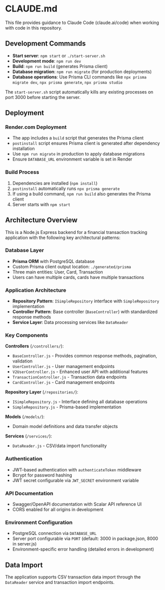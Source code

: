 # CLAUDE.md

This file provides guidance to Claude Code (claude.ai/code) when working with code in this repository.

## Development Commands

- **Start server**: `npm start` or `./start-server.sh`
- **Development mode**: `npm run dev`
- **Build**: `npm run build` (generates Prisma client)
- **Database migration**: `npm run migrate` (for production deployments)
- **Database operations**: Use Prisma CLI commands like `npx prisma migrate dev`, `npx prisma generate`, `npx prisma studio`

The `start-server.sh` script automatically kills any existing processes on port 3000 before starting the server.

## Deployment

### Render.com Deployment
- The app includes a `build` script that generates the Prisma client
- `postinstall` script ensures Prisma client is generated after dependency installation
- Use `npm run migrate` in production to apply database migrations
- Ensure `DATABASE_URL` environment variable is set in Render

### Build Process
1. Dependencies are installed (`npm install`)
2. `postinstall` automatically runs `npx prisma generate`
3. If using a build command, `npm run build` also generates the Prisma client
4. Server starts with `npm start`

## Architecture Overview

This is a Node.js Express backend for a financial transaction tracking application with the following key architectural patterns:

### Database Layer
- **Prisma ORM** with PostgreSQL database
- Custom Prisma client output location: `./generated/prisma`
- Three main entities: User, Card, Transaction
- Users can have multiple cards, cards have multiple transactions

### Application Architecture
- **Repository Pattern**: `ISimpleRepository` interface with `SimpleRepository` implementation
- **Controller Pattern**: Base controller (`BaseController`) with standardized response methods
- **Service Layer**: Data processing services like `DataReader`

### Key Components

**Controllers** (`/controllers/`):
- `BaseController.js` - Provides common response methods, pagination, validation
- `UserController.js` - User management endpoints
- `V2UserController.js` - Enhanced user API with additional features
- `TransactionController.js` - Transaction data endpoints
- `CardController.js` - Card management endpoints

**Repository Layer** (`/repositories/`):
- `ISimpleRepository.js` - Interface defining all database operations
- `SimpleRepository.js` - Prisma-based implementation

**Models** (`/models/`):
- Domain model definitions and data transfer objects

**Services** (`/services/`):
- `DataReader.js` - CSV/data import functionality

### Authentication
- JWT-based authentication with `authenticateToken` middleware
- Bcrypt for password hashing
- JWT secret configurable via `JWT_SECRET` environment variable

### API Documentation
- Swagger/OpenAPI documentation with Scalar API reference UI
- CORS enabled for all origins in development

### Environment Configuration
- PostgreSQL connection via `DATABASE_URL`
- Server port configurable via `PORT` (default: 3000 in package.json, 8000 in server.js)
- Environment-specific error handling (detailed errors in development)

## Data Import
The application supports CSV transaction data import through the `DataReader` service and transaction import endpoints.